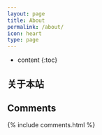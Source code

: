 ```yaml
---
layout: page
title: About
permalink: /about/
icon: heart
type: page
---
```


* content
{:toc}


## 关于本站


## Comments

{% include comments.html %}
